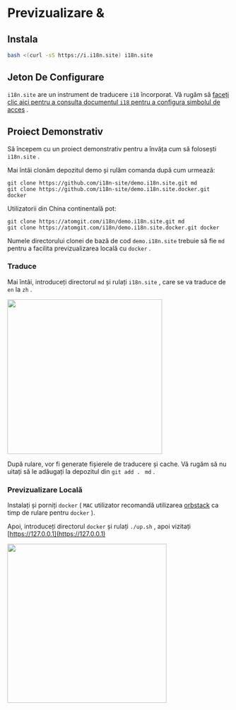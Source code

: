 # Previzualizare &

## Instala

```sh
bash <(curl -sS https://i.i18n.site) i18n.site
```

## Jeton De Configurare

`i18n.site` are un instrument de traducere `i18` încorporat. Vă rugăm să [faceți clic aici pentru a consulta documentul `i18` pentru a configura simbolul de acces](/i18/use) .

## Proiect Demonstrativ

Să începem cu un proiect demonstrativ pentru a învăța cum să folosești `i18n.site` .

Mai întâi clonăm depozitul demo și rulăm comanda după cum urmează:

```
git clone https://github.com/i18n-site/demo.i18n.site.git md
git clone https://github.com/i18n-site/demo.i18n.site.docker.git docker
```

Utilizatorii din China continentală pot:

```
git clone https://atomgit.com/i18n/demo.i18n.site.git md
git clone https://atomgit.com/i18n/demo.i18n.site.docker.git docker
```

Numele directorului clonei de bază de cod `demo.i18n.site` trebuie să fie `md` pentru a facilita previzualizarea locală cu `docker` .

### Traduce

Mai întâi, introduceți directorul `md` și rulați `i18n.site` , care se va traduce de `en` la `zh` .

<img src="https://p.3ti.site/1721114619.avif" style="width:350px">

După rulare, vor fi generate fișierele de traducere și cache. Vă rugăm să nu uitați să le adăugați la depozitul din `git add . ` `md` .

### Previzualizare Locală

Instalați și porniți `docker` ( `MAC` utilizator recomandă utilizarea [orbstack](https://orbstack.dev) ca timp de rulare pentru `docker` ).

Apoi, introduceți directorul `docker` și rulați `./up.sh` , apoi vizitați [https://127.0.0.1](https://127.0.0.1)

<img src="//p.3ti.site/1721104238.avif" style="width:360px">